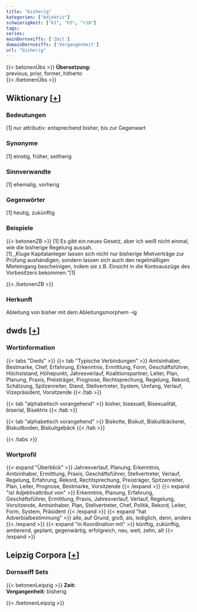```yaml
---
title: "bisherig"
kategorien: ["Adjektiv"]
schwierigkeit: ["k1", "h5", "r18"]
tags:
series:
mainDornseiffs: ['Zeit']
domainDornseiffs: ['Vergangenheit']
url: "bisherig"
---
```


{{< betonenÜbs >}}
**Übersetzung:**  
previous, prior, former, hitherto  
{{< /betonenÜbs >}}

## Wiktionary [[+](https://de.wiktionary.org/wiki/bisherig)]

### Bedeutungen
[1] nur attributiv: entsprechend bisher, bis zur Gegenwart  

### Synonyme
[1] einstig, früher, seitherig  

### Sinnverwandte
[1] ehemalig, vorherig  

### Gegenwörter
[1] heutig, zukünftig  

### Beispiele
{{< betonenZB >}}
[1] Es gibt ein neues Gesetz, aber ich weiß nicht einmal, wie die bisherige Regelung aussah.  
[1] „Kluge Kapitalanleger lassen sich nicht nur bisherige Mietverträge zur Prüfung aushändigen, sondern lassen sich auch den regelmäßigen Mieteingang bescheinigen, indem sie z.B. Einsicht in die Kontoauszüge des Vorbesitzers bekommen.“[1]  

{{< /betonenZB >}}
### Herkunft
Ableitung von bisher mit dem Ableitungsmorphem -ig  



## dwds [[+](https://www.dwds.de/wb/bisherig)]

### Wortinformation
{{< tabs "Dwds" >}}
{{< tab "Typische Verbindungen" >}}
Amtsinhaber, Bestmarke, Chef, Erfahrung, Erkenntnis, Ermittlung, Form, Geschäftsführer, Höchststand, Höhepunkt, Jahresverlauf, Koalitionspartner, Leiter, Plan, Planung, Praxis, Preisträger, Prognose, Rechtsprechung, Regelung, Rekord, Schätzung, Spitzenreiter, Stand, Stellvertreter, System, Umfang, Verlauf, Vizepräsident, Vorsitzende
{{< /tab >}}

{{< tab "alphabetisch vorangehend" >}}
bisher, bisexuell, Bisexualität, biserial, Bisektrix
{{< /tab >}}

{{< tab "alphabetisch vorangehend" >}}
Biskotte, Biskuit, Biskuitbäckerei, Biskuitboden, Biskuitgebäck
{{< /tab >}}

{{< /tabs >}}

### Wortprofil
{{< expand "Überblick" >}} Jahresverlauf, Planung, Erkenntnis, Amtsinhaber, Ermittlung, Praxis, Geschäftsführer, Stellvertreter, Verlauf, Regelung, Erfahrung, Rekord, Rechtsprechung, Preisträger, Spitzenreiter, Plan, Leiter, Prognose, Bestmarke, Vorsitzende {{< /expand >}}
{{< expand "ist Adjektivattribut von" >}} Erkenntnis, Planung, Erfahrung, Geschäftsführer, Ermittlung, Praxis, Jahresverlauf, Verlauf, Regelung, Vorsitzende, Amtsinhaber, Plan, Stellvertreter, Chef, Politik, Rekord, Leiter, Form, System, Präsident {{< /expand >}}
{{< expand "hat Adverbialbestimmung" >}} alle, auf Grund, groß, als, lediglich, denn, anders {{< /expand >}}
{{< expand "in Koordination mit" >}} künftig, zukünftig, amtierend, geplant, gegenwärtig, erfolgreich, neu, weit, zehn, alt {{< /expand >}}

## Leipzig Corpora [[+](https://corpora.uni-leipzig.de/en/res?word=bisherig&corpusId=deu_newscrawl-public_2018)]

### Dornseiff Sets
{{< betonenLeipzig >}}
**Zeit:**  
**Vergangenheit:** bisherig  

{{< /betonenLeipzig >}}
